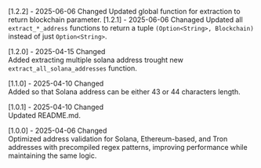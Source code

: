 [1.2.2] - 2025-06-06
Changed
Updated global function for extraction to return blockchain parameter.
[1.2.1] - 2025-06-06
Chanaged
Updated all `extract_*_address` functions to return a tuple `(Option<String>, Blockchain)` instead of just `Option<String>`.

[1.2.0] - 2025-04-15
Changed  
Added extracting multiple solana address trought new `extract_all_solana_addresses` function.

[1.1.0] - 2025-04-10
Changed  
Added so that Solana address can be either 43 or 44 characters length.

[1.0.1] - 2025-04-10
Changed  
Updated README.md.

[1.0.0] - 2025-04-06
Changed  
Optimized address validation for Solana, Ethereum-based, and Tron addresses with precompiled regex patterns, improving performance while maintaining the same logic.